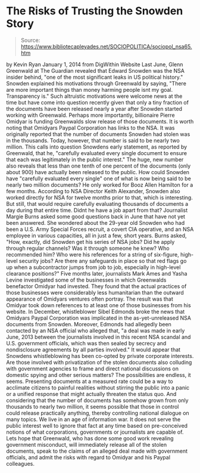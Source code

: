 # The Risks of Trusting the Snowden Story

> Source: https://www.bibliotecapleyades.net/SOCIOPOLITICA/sociopol_nsa65.htm

by Kevin Ryan
January 1, 2014
from
DigWithin Website
Last June, Glenn Greenwald at
The Guardian
revealed that Edward Snowden was the NSA insider behind,
"one of the most significant leaks in US
political history."
Snowden explained his motivations through
Greenwald by saying,
"There are more important things than
money
harming people isnt my goal. Transparency is."
Such altruistic motivations were welcome news at
the time but have come into question recently given that only a tiny
fraction of the documents have been released nearly a year after Snowden
started working with Greenwald.
Perhaps more importantly, billionaire Pierre
Omidyar is funding Greenwalds slow release of those documents. It is
worth noting that Omidyars Paypal Corporation has links to the NSA.
It was originally reported that the number of
documents Snowden had stolen
was in the thousands. Today, however, that number is
said to be nearly two million.
This calls into question Snowdens early
statement, as reported by Greenwald, that he,
"carefully evaluated every single document
to ensure that each was legitimately in the public interest."
The huge, new number also reveals that less than
one tenth of one percent of the documents (only about 900) have actually
been released to the public.
How could Snowden have "carefully evaluated
every single" one of what is now being said to be nearly two million
documents? He only worked for
Booz Allen Hamilton for a few months.
According to NSA Director Keith Alexander,
Snowden also worked directly for NSA for twelve months prior to that, which
is interesting. But still, that would require carefully evaluating thousands
of documents a day during that entire time.
Didnt he have a job apart from that?
Journalist Margie Burns
asked some
good questions back in June that have not yet been answered. She wondered
about the 29-year old Snowden who had been a U.S. Army Special Forces
recruit, a covert CIA operative, and an NSA employee in various capacities,
all in just a few, short years.
Burns asked,
"How, exactly, did Snowden get his series of
NSA jobs?
Did he apply through regular channels? Was
it through someone he knew? Who recommended him? Who were his references
for a string of six-figure, high-level security jobs?
Are there any safeguards in place so that
red flags go up when a subcontractor jumps from job to job, especially
in high-level clearance positions?"
Five months later, journalists
Mark Ames and Yasha Levine
investigated some of the businesses in which
Greenwalds benefactor Omidyar had invested.
They found that the actual practices of those
businesses were considerably less humanitarian than the outward appearance
of Omidyars ventures often portray. The result was that Omidyar took down
references to at least one of those businesses from his website.
In December, whistleblower Sibel Edmonds
broke the news that Omidyars
Paypal Corporation was implicated in the as-yet-unreleased NSA documents
from Snowden.
Moreover, Edmonds had allegedly been contacted
by an NSA official who alleged that,
"a deal was made in early June, 2013 between
the journalists involved in this recent NSA scandal and U.S. government
officials, which was then sealed by secrecy and nondisclosure agreements
by all parties involved."
It would appear that Snowdens whistleblowing
has been co-opted by private corporate interests.
Are those involved with privatization of the
stolen documents also colluding with government agencies to frame and direct
national discussions on domestic spying and other serious matters?
The possibilities are endless, it seems.
Presenting documents at a measured rate could be a way to acclimate citizens
to painful realities without stirring the public into a panic or a unified
response that might actually threaten the status quo.
And considering that the number of documents has
somehow grown from only thousands to nearly two million, it seems possible
that those in control could release practically anything, thereby
controlling national dialogue on many topics.
We live in an age of information war. It does
not serve the public interest well to ignore that fact at any time based on
pre-conceived notions of what corporations, governments or journalists are
capable of.
Lets hope that Greenwald, who has done some
good work revealing government misconduct, will immediately release all of
the stolen documents, speak to the claims of an alleged deal made with
government officials, and admit the risks with regard to Omidyar and his
Paypal colleagues.
